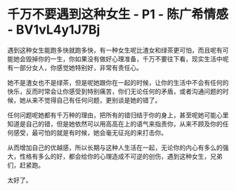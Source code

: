 # 千万不要遇到这种女生 - P1 - 陈广希情感 - BV1vL4y1J7Bj

遇到这种女生能跑多快就跑多快，有一种女生呢比渣女和绿茶更可怕，而且呢有可能她会毁掉你的一生，你如果没有做好心理准备，千万不要往下看，现实生活中呢有一部分女人，你感觉她特别好，非常有责任心。

她不是渣女也不是绿茶，但是呢她跟你在一起的时候，让你的生活中不会有任何的快乐，反而时常会让你感受到特别痛苦，你们无论任何的矛盾，或者沟通问题的时候，她从来不觉得自己有任何问题，更别谈是她的错了。

任何问题呢她都有千万种的理由，把所有的错归结于你的身上，甚至呢她可能心里知道是自己的错，但是她依然可以用高高在上的语气来指责你，从来不顾及你的任何感受，最可怕的就是有时候，她会毫无征兆的来打击你。

从而增加自己的优越感，所以长期与这种人生活在一起，无论你的内心有多么的强大，性格有多么的好，都会给你的心理造成不可逆的创伤，遇到这种女生，兄弟们，赶紧跑。

太好了。